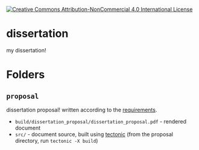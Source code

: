 [![Creative Commons Attribution-NonCommercial 4.0 International License](https://i.creativecommons.org/l/by-nc/4.0/80x15.png)](https://creativecommons.org/licenses/by-nc/4.0/)

# dissertation
my dissertation!


# Folders

## `proposal`

dissertation proposal! written according to the [requirements](forms/dissertation_proposal_form.pdf).

* `build/dissertation_proposal/dissertation_proposal.pdf` - rendered document
* `src/` - document source, built using [tectonic](https://tectonic-typesetting.github.io/en-US/) (from the proposal directory, run `tectonic -X build`)


